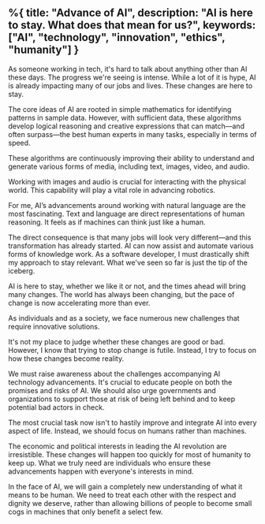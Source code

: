%{
  title: "Advance of AI",
  description: "AI is here to stay. What does that mean for us?",
  keywords: ["AI", "technology", "innovation", "ethics", "humanity"]
}
---

As someone working in tech, it's hard to talk about anything other than AI these days. The progress we're seeing is intense.
While a lot of it is hype, AI is already impacting many of our jobs and lives. These changes are here to stay.

The core ideas of AI are rooted in simple mathematics for identifying patterns in sample data. However, with sufficient data, these algorithms develop logical reasoning and creative expressions that can match—and often surpass—the best human experts in many tasks, especially in terms of speed.

These algorithms are continuously improving their ability to understand and generate various forms of media, including text, images, video, and audio.

Working with images and audio is crucial for interacting with the physical world. This capability will play a vital role in advancing robotics.

For me, AI’s advancements around working with natural language are the most fascinating. Text and language are direct representations of human reasoning. It feels as if machines can think just like a human.

The direct consequence is that many jobs will look very different—and this transformation has already started. AI can now assist and automate various forms of knowledge work. As a software developer, I must drastically shift my approach to stay relevant. What we've seen so far is just the tip of the iceberg.

AI is here to stay, whether we like it or not, and the times ahead will bring many changes. The world has always been changing, but the pace of change is now accelerating more than ever.

As individuals and as a society, we face numerous new challenges that require innovative solutions.

It's not my place to judge whether these changes are good or bad. However, I know that trying to stop change is futile. Instead, I try to focus on how these changes become reality.

We must raise awareness about the challenges accompanying AI technology advancements. It's crucial to educate people on both the promises and risks of AI. We should also urge governments and organizations to support those at risk of being left behind and to keep potential bad actors in check.

The most crucial task now isn't to hastily improve and integrate AI into every aspect of life. Instead, we should focus on humans rather than machines.

The economic and political interests in leading the AI revolution are irresistible. These changes will happen too quickly for most of humanity to keep up. What we truly need are individuals who ensure these advancements happen with everyone's interests in mind.

In the face of AI, we will gain a completely new understanding of what it means to be human. We need to treat each other with the respect and dignity we deserve, rather than allowing billions of people to become small cogs in machines that only benefit a select few.
